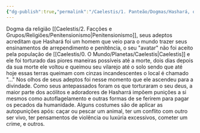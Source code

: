 ```yaml
---
{"dg-publish":true,"permalink":"/Caelestis/1. Panteão/Dogmas/Hashará, o torturado/","updated":"2025-06-22T08:12:28.214-03:00"}
---
```


Dogma da religião [[Caelestis/2. Facções e Grupos/Religiões/Penitensionismo\|Penitensionismo]], seus adeptos acreditam que Hashará foi um homem que veio para o mundo trazer seus ensinamentos de arrependimento e penitência, o seu "avatar" não foi aceito pela população de [[Caelestis/0. O Mundo/Planetas/Caelestis\|Caelestis]] e ele foi torturado das piores maneiras possíveis até a morte, dois dias depois da sua morte ele voltou e queimou seu vilarejo até o solo sendo que até hoje essas terras queimam com cinzas incandescentes o local é chamado "..." Nos olhos de seus adeptos foi nesse momento que ele ascendeu para a divindade. Como seus antepassados foram os que torturaram o seu deus, a maior parte dos acólitos e adoradores de Hasharrá impõem punições a si mesmos como autoflagelamento e outras formas de se ferirem para pagar os pecados da humanidade. Alguns costumes são de aplicar as autopunições após: caçar ou pescar um animal, ter um conflito com outro ser vivo, ter pensamentos de violência ou luxúria excessivos, cometer um crime, e outros.